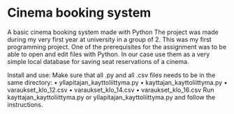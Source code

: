 # Cinema booking system
A basic cinema booking system made with Python
The project was made during my very first year at university in a group of 2. This was my first programming project. One of the prerequisites for the assignment was to be able to open and edit files with Python. In our case use them as a very simple local database for saving seat reservations of a cinema.

Install and use:
Make sure that all .py and all .csv files needs to be in the same directory:
•	yllapitajan_kayttoliittyma.py
•	kayttajan_kayttoliittyma.py
•	varaukset_klo_12.csv
•	varaukset_klo_14.csv
•	varaukset_klo_16.csv
Run kayttajan_kayttoliittyma.py or yllapitajan_kayttoliittyma.py and follow the instructions.
